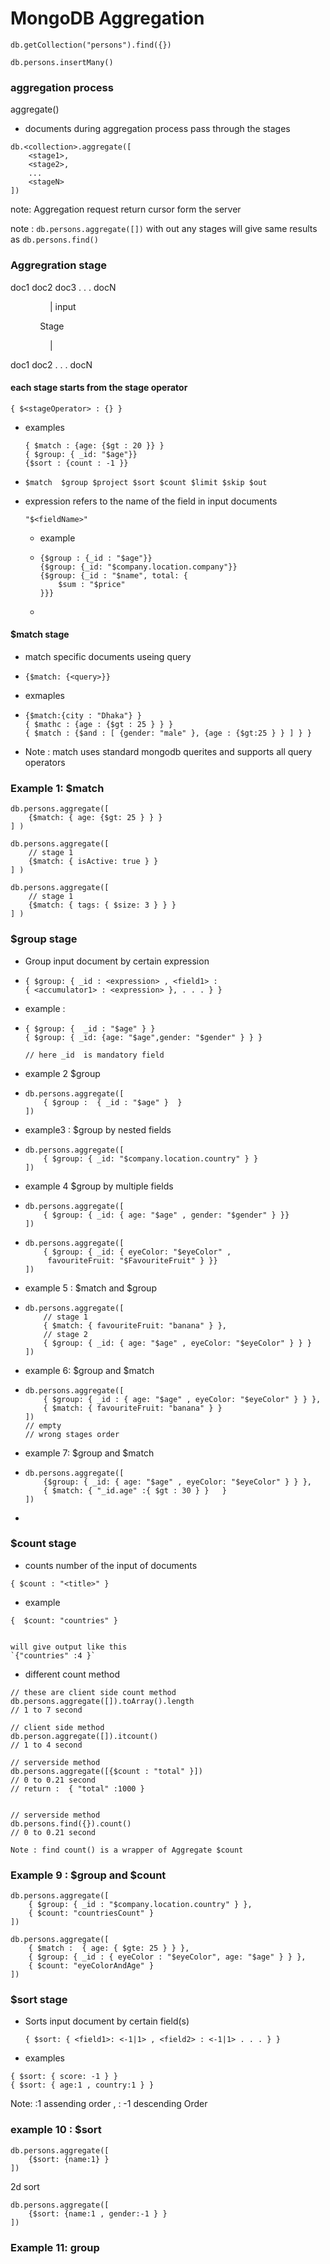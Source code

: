 # MongoDB Aggregation

```
db.getCollection("persons").find({})
```

```
db.persons.insertMany()
```

### aggregation process

aggregate()

- documents during aggregation process pass through  the stages 

```
db.<collection>.aggregate([
    <stage1>,
    <stage2>,
    ...
    <stageN>
])
```

note: Aggregation request return cursor form the server

note : `db.persons.aggregate([])`   with out any stages will give same results as `db.persons.find()`

### Aggregration stage

doc1  doc2 doc3  . . .  docN

                | input 

            Stage

                | 

doc1 doc2  . . .   docN

#### each stage starts from the stage operator

```
{ $<stageOperator> : {} }
```

- examples 
  
  ```
  { $match : {age: {$gt : 20 }} }
  { $group: { _id: "$age"}}
  {$sort : {count : -1 }}
  ```

- ```
  $match  $group $project $sort $count $limit $skip $out
  ```

- expression refers to the name of the field in input  documents
  
  `"$<fieldName>"`
  
  - example 
  
  - ```
    {$group : {_id : "$age"}}
    {$group: {_id: "$company.location.company"}}
    {$group: {_id : "$name", total: {
        $sum : "$price"
    }}}
    ```
  
  - 

#### $match stage

- match specific documents useing query

- `{$match: {<query>}}`

- exmaples 

- ```
  {$match:{city : "Dhaka"} }
  { $mathc : {age : {$gt : 25 } } }
  { $match : {$and : [ {gender: "male" }, {age : {$gt:25 } } ] } }
  ```

- Note : match uses standard mongodb querites and supports all query operators 

### Example 1: $match

```
db.persons.aggregate([
    {$match: { age: {$gt: 25 } } }
] )
```

```
db.persons.aggregate([
    // stage 1 
    {$match: { isActive: true } }
] )
```

```
db.persons.aggregate([
    // stage 1 
    {$match: { tags: { $size: 3 } } }
] )
```

### $group stage

- Group input document by certain expression 

- ```
  { $group: { _id : <expression> , <field1> : 
  { <accumulator1> : <expression> }, . . . } }
  ```

- example  :

- ```
  { $group: {  _id : "$age" } }
  { $group: { _id: {age: "$age",gender: "$gender" } } }
  
  // here _id  is mandatory field
  ```

- example 2 $group 

- ```
  db.persons.aggregate([
      { $group :  { _id : "$age" }  }
  ])
  ```

- example3 : $group by nested fields 

- ```
  db.persons.aggregate([
      { $group: { _id: "$company.location.country" } }
  ])
  ```

- example 4 $group by multiple fields 

- ```
  db.persons.aggregate([
      { $group: { _id: { age: "$age" , gender: "$gender" } }}
  ])
  ```

- ```
  db.persons.aggregate([
      { $group: { _id: { eyeColor: "$eyeColor" ,
       favouriteFruit: "$FavouriteFruit" } }}
  ])
  ```

- example 5 : $match and \$group 

- ```
  db.persons.aggregate([
      // stage 1
      { $match: { favouriteFruit: "banana" } },
      // stage 2
      { $group: { _id: { age: "$age" , eyeColor: "$eyeColor" } } }
  ])
  ```

- example 6: \$group and \$match  

- ```
  db.persons.aggregate([
      { $group: { _id : { age: "$age" , eyeColor: "$eyeColor" } } },
      { $match: { favouriteFruit: "banana" } }
  ])
  // empty 
  // wrong stages order 
  ```

- example 7: \$group and \$match

- ```
  db.persons.aggregate([
      {$group: { _id: { age: "$age" , eyeColor: "$eyeColor" } } },
      { $match: { "_id.age" :{ $gt : 30 } }   }
  ])
  ```

- 

### \$count stage

- counts number of the input  of documents

```
{ $count : "<title>" }
```

- example 

```
{  $count: "countries" }


will give output like this 
`{"countries" :4 }`
```

- different count method

```
// these are client side count method
db.persons.aggregate([]).toArray().length
// 1 to 7 second 

// client side method
db.person.aggregate([]).itcount()
// 1 to 4 second 

// serverside method
db.persons.aggregate([{$count : "total" }])
// 0 to 0.21 second
// return :  { "total" :1000 }


// serverside method
db.persons.find({}).count()
// 0 to 0.21 second

Note : find count() is a wrapper of Aggregate $count  
```

### Example 9 : \$group and \$count

```
db.persons.aggregate([
    { $group: { _id : "$company.location.country" } },
    { $count: "countriesCount" }
])
```

```
db.persons.aggregate([
    { $match :  { age: { $gte: 25 } } },
    { $group: { _id : { eyeColor : "$eyeColor", age: "$age" } } },
    { $count: "eyeColorAndAge" }
])
```

### \$sort stage

- Sorts input document by certain field(s)
  
  ```
  { $sort: { <field1>: <-1|1> , <field2> : <-1|1> . . . } }
  ```

- examples 

```
{ $sort: { score: -1 } }
{ $sort: { age:1 , country:1 } }
```

Note:  <field>:1 assending order  , <field>: -1 descending Order

### example 10 :  $sort

```
db.persons.aggregate([
    {$sort: {name:1} }
])
```

2d sort 

```
db.persons.aggregate([
    {$sort: {name:1 , gender:-1 } }
])
```



### Example 11: group










